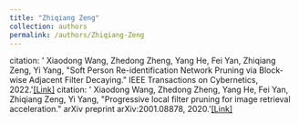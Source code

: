 ```yaml
---
title: "Zhiqiang Zeng"
collection: authors
permalink: /authors/Zhiqiang-Zeng
---
```

citation: ' Xiaodong Wang,  Zhedong Zheng,  Yang He,  Fei Yan,  Zhiqiang Zeng,  Yi Yang, &quot;Soft Person Re-identification Network Pruning via Block-wise Adjacent Filter Decaying.&quot; IEEE Transactions on Cybernetics, 2022.'<a href='https://zdzheng.xyz/publication/Soft-Per2022'>[Link]</a>
citation: ' Xiaodong Wang,  Zhedong Zheng,  Yang He,  Fei Yan,  Zhiqiang Zeng,  Yi Yang, &quot;Progressive local filter pruning for image retrieval acceleration.&quot; arXiv preprint arXiv:2001.08878, 2020.'<a href='https://zdzheng.xyz/publication/Progress2020'>[Link]</a>
